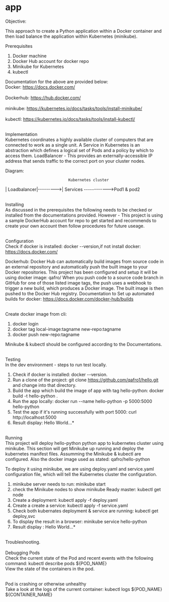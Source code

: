 # app
Objective:

This approach to create a Python application within a Docker container and then load balance the application within Kubernetes (minikube).

Prerequisites

1. Docker machine
2. Docker Hub account for docker repo
3. Minikube for Kubernetes
4. kubectl

Documentation for the above are provided below:
<br> Docker: https://docs.docker.com/</br>
<br>Dockerhub: https://hub.docker.com/</br>
<br>minikube: https://kubernetes.io/docs/tasks/tools/install-minikube/</br>
<br>kubectl: https://kubernetes.io/docs/tasks/tools/install-kubectl/</br>

<br>Implementation</br>
Kubernetes coordinates a highly available cluster of computers that are connected to work as a single unit.
A Service in Kubernetes is an abstraction which defines a logical set of Pods and a policy by which to access them.
LoadBalancer - This provides an externally-accessible IP address that sends traffic to the correct port on your cluster nodes.

Diagram:

                                Kubernetes cluster 
<!-- Internet Traffic  ---------->| Loadbalancer|--------->| Services ------------>Pod1 & pod2                                                                                                                       


<br>Installing</br>
As discussed in the prerequisites the following needs to be checked or installed from the documentations provided.
However - This project is using a sample DockerHub account for repo to get started and recommends to create your own account then follow procedures for future useage.

<br>Configuration</br>
Check if docker is installed: docker --version,if not install docker: https://docs.docker.com/

Dockerhub: Docker Hub can automatically build images from source code in an external repository and automatically push the built image to your Docker repositories.
<n>This project has been configured and setup it will be using docker image: qafro/<docker image> </n>
When you push code to a source code branch in GitHub for one of those listed image tags, the push uses a webhook to trigger a new build, which produces a Docker image. The built image is then pushed to the Docker Hub registry.
Documentation to Set up automated builds for docker: https://docs.docker.com/docker-hub/builds

<br>Create docker image from cli:</br>
1. docker login
2. docker tag local-image:tagname new-repo:tagname
3. docker push new-repo:tagname


Minikube & kubectl should be configured according to the Documentations.

<br>Testing</br>
In the dev environment - steps to run test locally.
1. Check if docker is installed: docker --version.
2. Run a clone of the project: git clone https://github.com/qafro1/hello.git and change into that directory.
3. Build the app which build the image of app with tag hello-python: docker build -t hello-python .
4. Run the app locally: docker run --name hello-python -p 5000:5000 hello-python
5. Test the app if it's running successfully with port 5000: curl http://localhost:5000
6. Result display: Hello World...*


<br>Running</br>
This project will deploy hello-python python app to kubernetes cluster using minikube.
This section will get Minikube up running and deploy the kubernetes manifest files.
Assumming the Minikube & kubectl are configured.
Also the docker image used as stated: qafro/hello-python

To deploy it using minikube, we are using deploy.yaml and service.yaml configuration file, which will tell the Kubernetes cluster the configuration.
1. minikube server needs to run: minikube start
2. check the Minikube nodes to show minikube   Ready    master: kubectl get node
3. Create a deployment: kubectl apply -f deploy.yaml
4. Create a create a service: kubectl apply -f service.yaml
5. Check both kubernates deployment & service are running: kubectl get deploy,svc
6. To display the result in a browser: minikube service hello-python
7. Result display : Hello World...*



<br>Troubleshooting.</br>
<br>Debugging Pods</br>
Check the current state of the Pod and recent events with the following command: kubectl describe pods ${POD_NAME}
<br>View the state of the containers in the pod.</br>

<br>Pod is crashing or otherwise unhealthy</br>
Take a look at the logs of the current container: kubectl logs ${POD_NAME} ${CONTAINER_NAME}

